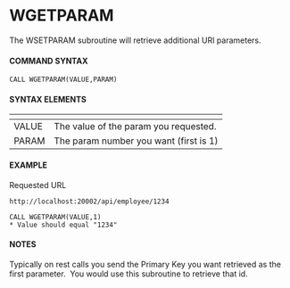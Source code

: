 # WGETPARAM

<PageHeader />

The WSETPARAM subroutine will retrieve additional URI parameters.

#### **COMMAND SYNTAX**

```
CALL WGETPARAM(VALUE,PARAM)
```

#### **SYNTAX ELEMENTS**


| <!----> | <!----> |
| --- | --- |
| VALUE | The value of the param you requested. |
| PARAM | The param number you want (first is 1) |


#### EXAMPLE

Requested URL

```
http://localhost:20002/api/employee/1234
```

```
CALL WGETPARAM(VALUE,1)
* Value should equal "1234"
```

#### NOTES

Typically on rest calls you send the Primary Key you want retrieved as the first parameter.  You would use this subroutine to retrieve that id.
